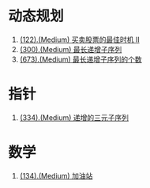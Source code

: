 # 动态规划

1. [(122).(Medium) 买卖股票的最佳时机 II][122]
2. [(300).(Medium) 最长递增子序列][300]
3. [(673).(Medium) 最长递增子序列的个数][673]

# 指针

1. [(334).(Medium) 递增的三元子序列][334]

# 数学

1. [(134).(Medium) 加油站][134]


[122]: ../dynamicprogramming/E122_Medium_BestTimeToBuyAndSellStockII.java
[334]: ../pointer/E334_Medium_IncreasingTripletSubsequence.java
[134]: ../math/E134_Medium_GasStation.java
[300]: ../dynamicprogramming/E300_Medium_LongestIncreasingSubsequence.java
[673]: ../dynamicprogramming/E673_Medium_NumbeOfLongestIncreasingSubsequence.java